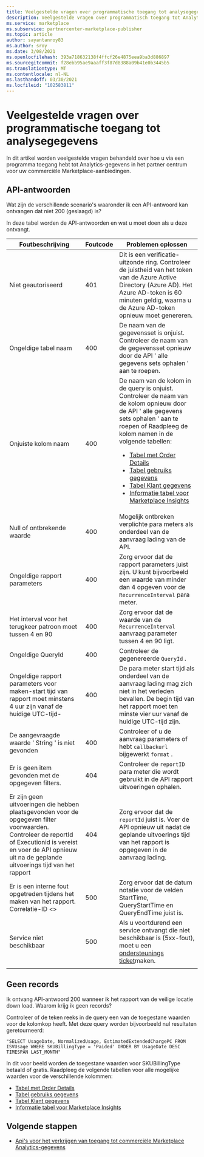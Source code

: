 ```yaml
---
title: Veelgestelde vragen over programmatische toegang tot analysegegevens
description: Veelgestelde vragen over programmatisch toegang tot Analytics-gegevens in het partner centrum voor uw commerciële Marketplace-aanbiedingen.
ms.service: marketplace
ms.subservice: partnercenter-marketplace-publisher
ms.topic: article
author: sayantanroy83
ms.author: sroy
ms.date: 3/08/2021
ms.openlocfilehash: 393a718632138f4ffcf26e4875eea9ba3d886897
ms.sourcegitcommit: f28ebb95ae9aaaff3f87d8388a09b41e0b3445b5
ms.translationtype: MT
ms.contentlocale: nl-NL
ms.lasthandoff: 03/30/2021
ms.locfileid: "102583811"
---
```

# <a name="programmatic-access-of-analytics-data-common-questions"></a>Veelgestelde vragen over programmatische toegang tot analysegegevens

In dit artikel worden veelgestelde vragen behandeld over hoe u via een programma toegang hebt tot Analytics-gegevens in het partner centrum voor uw commerciële Marketplace-aanbiedingen.

## <a name="api-responses"></a>API-antwoorden

Wat zijn de verschillende scenario's waaronder ik een API-antwoord kan ontvangen dat niet 200 (geslaagd) is?

In deze tabel worden de API-antwoorden en wat u moet doen als u deze ontvangt.

| Foutbeschrijving | Foutcode | Problemen oplossen |
| ------------ | ------------- | ------------- |
| Niet geautoriseerd | 401 | Dit is een verificatie-uitzonde ring. Controleer de juistheid van het token van de Azure Active Directory (Azure AD). Het Azure AD-token is 60 minuten geldig, waarna u de Azure AD-token opnieuw moet genereren. |
| Ongeldige tabel naam | 400 | De naam van de gegevensset is onjuist. Controleer de naam van de gegevensset opnieuw door de API ' alle gegevens sets ophalen ' aan te roepen. |
| Onjuiste kolom naam | 400| De naam van de kolom in de query is onjuist. Controleer de naam van de kolom opnieuw door de API ' alle gegevens sets ophalen ' aan te roepen of Raadpleeg de kolom namen in de volgende tabellen:<br><ul><li>[Tabel met Order Details](orders-dashboard.md#orders-details-table)</li><li>[Tabel gebruiks gegevens](usage-dashboard.md#usage-details-table)</li><li>[Tabel Klant gegevens](customer-dashboard.md#customer-details-table)</li><li>[Informatie tabel voor Marketplace Insights](insights-dashboard.md#marketplace-insights-details-table)</li></UL> |
| Null of ontbrekende waarde | 400 | Mogelijk ontbreken verplichte para meters als onderdeel van de aanvraag lading van de API. |
| Ongeldige rapport parameters | 400 | Zorg ervoor dat de rapport parameters juist zijn. U kunt bijvoorbeeld een waarde van minder dan 4 opgeven voor de `RecurrenceInterval` para meter. |
| Het interval voor het terugkeer patroon moet tussen 4 en 90 | 400 | Zorg ervoor dat de waarde van de `RecurrenceInterval` aanvraag parameter tussen 4 en 90 ligt. |
| Ongeldige QueryId | 400 | Controleer de gegenereerde `QueryId` . |
| Ongeldige rapport parameters voor maken-start tijd van rapport moet minstens 4 uur zijn vanaf de huidige UTC-tijd- | 400 | De para meter start tijd als onderdeel van de aanvraag lading mag zich niet in het verleden bevallen. De begin tijd van het rapport moet ten minste vier uur vanaf de huidige UTC-tijd zijn. |
| De aangevraagde waarde ' String ' is niet gevonden | 400 | Controleer of u de aanvraag parameters of hebt `callbackurl` bijgewerkt `format` . |
| Er is geen item gevonden met de opgegeven filters. | 404 | Controleer de `reportID` para meter die wordt gebruikt in de API rapport uitvoeringen ophalen. |
| Er zijn geen uitvoeringen die hebben plaatsgevonden voor de opgegeven filter voorwaarden. Controleer de reportId of Executionid is vereist en voer de API opnieuw uit na de geplande uitvoerings tijd van het rapport | 404 | Zorg ervoor dat de `reportId` juist is. Voer de API opnieuw uit nadat de geplande uitvoerings tijd van het rapport is opgegeven in de aanvraag lading. |
| Er is een interne fout opgetreden tijdens het maken van het rapport. Correlatie-ID <> | 500 | Zorg ervoor dat de datum notatie voor de velden StartTime, QueryStartTime en QueryEndTime juist is. |
| Service niet beschikbaar | 500 | Als u voortdurend een service ontvangt die niet beschikbaar is (5xx-fout), moet u een [ondersteunings ticket](support.md)maken. |
||||

## <a name="no-records"></a>Geen records

Ik ontvang API-antwoord 200 wanneer ik het rapport van de veilige locatie down load. Waarom krijg ik geen records?

Controleer of de teken reeks in de query een van de toegestane waarden voor de kolomkop heeft. Met deze query worden bijvoorbeeld nul resultaten geretourneerd:

`"SELECT UsageDate, NormalizedUsage, EstimatedExtendedChargePC FROM ISVUsage WHERE SKUBillingType = 'Paided' ORDER BY UsageDate DESC TIMESPAN LAST_MONTH"`

In dit voor beeld worden de toegestane waarden voor SKUBillingType betaald of gratis. Raadpleeg de volgende tabellen voor alle mogelijke waarden voor de verschillende kolommen:

- [Tabel met Order Details](orders-dashboard.md#orders-details-table)
- [Tabel gebruiks gegevens](usage-dashboard.md#usage-details-table)
- [Tabel Klant gegevens](customer-dashboard.md#customer-details-table)
- [Informatie tabel voor Marketplace Insights](insights-dashboard.md#marketplace-insights-details-table)

## <a name="next-steps"></a>Volgende stappen

- [Api's voor het verkrijgen van toegang tot commerciële Marketplace Analytics-gegevens](analytics-available-apis.md)
